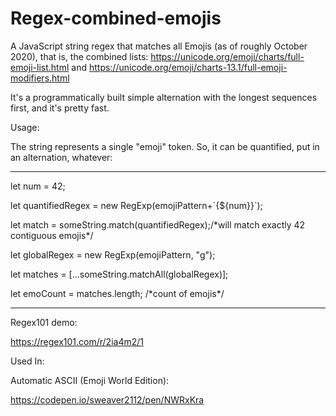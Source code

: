 # Regex-combined-emojis
A JavaScript string regex that matches all Emojis (as of roughly October 2020), that is, the combined lists:
https://unicode.org/emoji/charts/full-emoji-list.html and https://unicode.org/emoji/charts-13.1/full-emoji-modifiers.html

It's a programmatically built simple alternation with the longest sequences first, and it's pretty fast.

Usage:

The string represents a single "emoji" token.  So, it can be quantified, put in an alternation, whatever:

---------------------------------------------------
let num = 42;

let quantifiedRegex = new RegExp(emojiPattern+\`{${num}}\`);

let match = someString.match(quantifiedRegex);/\*will match exactly 42 contiguous emojis\*/ 

let globalRegex = new RegExp(emojiPattern, "g");

let matches = [...someString.matchAll(globalRegex)];
    
let emoCount = matches.length; /\*count of emojis\*/

----------------------------------------------------

Regex101 demo:

https://regex101.com/r/2ia4m2/1

Used In:

Automatic ASCII (Emoji World Edition):

https://codepen.io/sweaver2112/pen/NWRxKra
